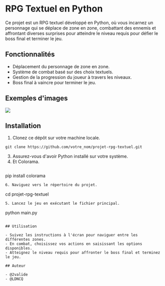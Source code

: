 # RPG Textuel en Python

Ce projet est un RPG textuel développé en Python, où vous incarnez un personnage qui se déplace de zone en zone, combattant des ennemis et affrontant diverses surprises pour atteindre le niveau requis pour défier le boss final et terminer le jeu.

## Fonctionnalités

- Déplacement du personnage de zone en zone.
- Système de combat basé sur des choix textuels.
- Gestion de la progression du joueur à travers les niveaux.
- Boss final à vaincre pour terminer le jeu.

## Exemples d'images

![](images/aceuille.png)

## Installation

1. Clonez ce dépôt sur votre machine locale.
  ```
git clone https://github.com/votre_nom/projet-rpg-textuel.git
  ```
3. Assurez-vous d'avoir Python installé sur votre système.
4. Et Colorama.
   ```
pip install colorama
   ```
6. Naviguez vers le répertoire du projet.
  ```
cd projet-rpg-textuel
  ```
5. Lancez le jeu en exécutant le fichier principal.
  ```
python main.py
  ```

## Utilisation

- Suivez les instructions à l'écran pour naviguer entre les différentes zones.
- En combat, choisissez vos actions en saisissant les options disponibles.
- Atteignez le niveau requis pour affronter le boss final et terminez le jeu.

## Auteur
  
- @2valide
- @LDNCQ


